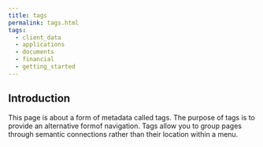 ```yaml
---
title: tags
permalink: tags.html
tags:  
  - client_data
  - applications
  - documents
  - financial
  - getting_started
---
```

## Introduction  
This page is about a form of metadata called tags. The purpose of tags is to provide an alternative formof navigation. Tags allow you to group pages through semantic connections rather than their location within a menu.  
